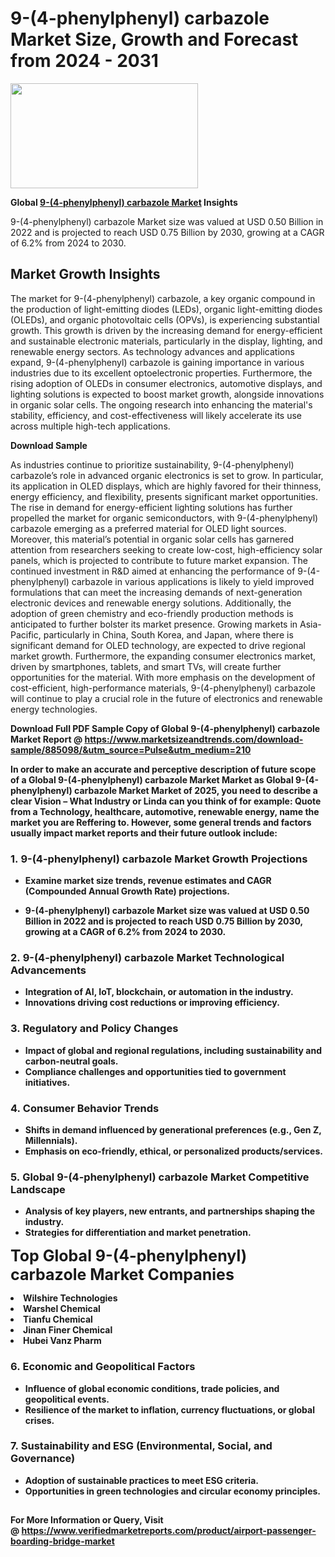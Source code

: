 <H1>9-(4-phenylphenyl) carbazole Market Size, Growth and Forecast from 2024 - 2031</H1><img class="aligncenter size-medium wp-image-584254" src="https://thirdeyenews.in/wp-content/uploads/2024/09/Global-Market-Research-300x168.jpeg" alt="" width="300" height="168" /><p><strong>Global&nbsp;<a href="https://www.marketsizeandtrends.com/download-sample/885098/&amp;utm_source=Pulse&amp;utm_medium=210">9-(4-phenylphenyl) carbazole Market</a> Insights</strong></p><p>9-(4-phenylphenyl) carbazole Market size was valued at USD 0.50 Billion in 2022 and is projected to reach USD 0.75 Billion by 2030, growing at a CAGR of 6.2% from 2024 to 2030.</p><p><h2>Market Growth Insights</h2> <p>The market for 9-(4-phenylphenyl) carbazole, a key organic compound in the production of light-emitting diodes (LEDs), organic light-emitting diodes (OLEDs), and organic photovoltaic cells (OPVs), is experiencing substantial growth. This growth is driven by the increasing demand for energy-efficient and sustainable electronic materials, particularly in the display, lighting, and renewable energy sectors. As technology advances and applications expand, 9-(4-phenylphenyl) carbazole is gaining importance in various industries due to its excellent optoelectronic properties. Furthermore, the rising adoption of OLEDs in consumer electronics, automotive displays, and lighting solutions is expected to boost market growth, alongside innovations in organic solar cells. The ongoing research into enhancing the material's stability, efficiency, and cost-effectiveness will likely accelerate its use across multiple high-tech applications.</p> <p><strong>Download Sample</strong></p> <p>As industries continue to prioritize sustainability, 9-(4-phenylphenyl) carbazole’s role in advanced organic electronics is set to grow. In particular, its application in OLED displays, which are highly favored for their thinness, energy efficiency, and flexibility, presents significant market opportunities. The rise in demand for energy-efficient lighting solutions has further propelled the market for organic semiconductors, with 9-(4-phenylphenyl) carbazole emerging as a preferred material for OLED light sources. Moreover, this material’s potential in organic solar cells has garnered attention from researchers seeking to create low-cost, high-efficiency solar panels, which is projected to contribute to future market expansion. The continued investment in R&D aimed at enhancing the performance of 9-(4-phenylphenyl) carbazole in various applications is likely to yield improved formulations that can meet the increasing demands of next-generation electronic devices and renewable energy solutions. Additionally, the adoption of green chemistry and eco-friendly production methods is anticipated to further bolster its market presence. Growing markets in Asia-Pacific, particularly in China, South Korea, and Japan, where there is significant demand for OLED technology, are expected to drive regional market growth. Furthermore, the expanding consumer electronics market, driven by smartphones, tablets, and smart TVs, will create further opportunities for the material. With more emphasis on the development of cost-efficient, high-performance materials, 9-(4-phenylphenyl) carbazole will continue to play a crucial role in the future of electronics and renewable energy technologies.</p> <p><strong></p><p><span class=""><strong>Download Full PDF Sample Copy of Global 9-(4-phenylphenyl) carbazole Market Report</strong> @ <a href="https://www.marketsizeandtrends.com/download-sample/885098/&amp;utm_source=Pulse&amp;utm_medium=210" target="_blank">https://www.marketsizeandtrends.com/download-sample/885098/&amp;utm_source=Pulse&amp;utm_medium=210</a></span></p><p>In order to make an accurate and perceptive description of future scope of a Global&nbsp;9-(4-phenylphenyl) carbazole Market Market as Global&nbsp;9-(4-phenylphenyl) carbazole Market Market of 2025, you need to describe a clear Vision &ndash; What Industry or Linda can you think of for example: Quote from a Technology, healthcare, automotive, renewable energy, name the market you are Reffering to. However, some general trends and factors usually impact market reports and their future outlook include:</p><h3>1.&nbsp;<strong>9-(4-phenylphenyl) carbazole Market Growth Projections</strong></h3><ul><li>Examine market size trends, revenue estimates and CAGR (Compounded Annual Growth Rate) projections.</li><li><p>9-(4-phenylphenyl) carbazole Market size was valued at USD 0.50 Billion in 2022 and is projected to reach USD 0.75 Billion by 2030, growing at a CAGR of 6.2% from 2024 to 2030.</p></li></ul><h3>2.&nbsp;<strong>9-(4-phenylphenyl) carbazole Market Technological Advancements</strong></h3><ul><li>Integration of AI, IoT, blockchain, or automation in the industry.</li><li>Innovations driving cost reductions or improving efficiency.</li></ul><h3>3.&nbsp;<strong>Regulatory and Policy Changes</strong></h3><ul><li>Impact of global and regional regulations, including sustainability and carbon-neutral goals.</li><li>Compliance challenges and opportunities tied to government initiatives.</li></ul><h3>4.&nbsp;<strong>Consumer Behavior Trends</strong></h3><ul><li>Shifts in demand influenced by generational preferences (e.g., Gen Z, Millennials).</li><li>Emphasis on eco-friendly, ethical, or personalized products/services.</li></ul><h3>5.&nbsp;<strong>Global 9-(4-phenylphenyl) carbazole Market Competitive Landscape</strong></h3><ul><li>Analysis of key players, new entrants, and partnerships shaping the industry.</li><li>Strategies for differentiation and market penetration.</li></ul><p data-pm-slice="1 1 []"><span style="color: inherit; font-family: inherit; font-size: 25px;">Top Global 9-(4-phenylphenyl) carbazole Market Companies</span></p><div class="" data-test-id=""><p><li>Wilshire Technologies</li><li> Warshel Chemical</li><li> Tianfu Chemical</li><li> Jinan Finer Chemical</li><li> Hubei Vanz Pharm</li></p></div><h3>6.&nbsp;<strong>Economic and Geopolitical Factors</strong></h3><ul><li>Influence of global economic conditions, trade policies, and geopolitical events.</li><li>Resilience of the market to inflation, currency fluctuations, or global crises.</li></ul><h3>7.&nbsp;<strong>Sustainability and ESG (Environmental, Social, and Governance)</strong></h3><ul><li>Adoption of sustainable practices to meet ESG criteria.</li><li>Opportunities in green technologies and circular economy principles.</li></ul><h2><strong style="font-size: 14px;">For More Information or Query, Visit @&nbsp;</strong><a style="background-color: #ffffff; font-size: 14px;" href="https://www.marketsizeandtrends.com/report/9-4-phenylphenyl-carbazole-market/" target="_blank">https://www.verifiedmarketreports.com/product/airport-passenger-boarding-bridge-market</a></h2>
